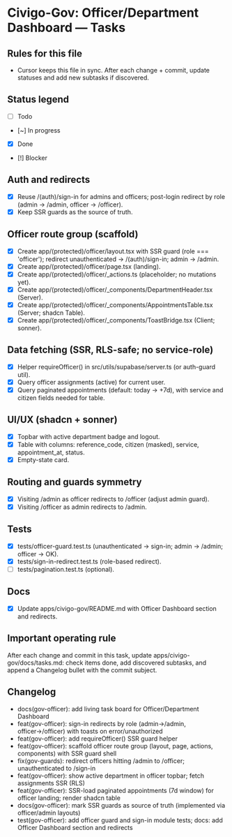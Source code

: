 # Civigo-Gov: Officer/Department Dashboard — Tasks

## Rules for this file

- Cursor keeps this file in sync. After each change + commit, update statuses and add new subtasks if discovered.

## Status legend

- [ ] Todo
- [~] In progress
- [x] Done
- [!] Blocker

## Auth and redirects

- [x] Reuse /(auth)/sign-in for admins and officers; post-login redirect by role (admin → /admin, officer → /officer).
- [x] Keep SSR guards as the source of truth.

## Officer route group (scaffold)

- [x] Create app/(protected)/officer/layout.tsx with SSR guard (role === 'officer'); redirect unauthenticated → /(auth)/sign-in; admin → /admin.
- [x] Create app/(protected)/officer/page.tsx (landing).
- [x] Create app/(protected)/officer/\_actions.ts (placeholder; no mutations yet).
- [x] Create app/(protected)/officer/\_components/DepartmentHeader.tsx (Server).
- [x] Create app/(protected)/officer/\_components/AppointmentsTable.tsx (Server; shadcn Table).
- [x] Create app/(protected)/officer/\_components/ToastBridge.tsx (Client; sonner).

## Data fetching (SSR, RLS-safe; no service-role)

- [x] Helper requireOfficer() in src/utils/supabase/server.ts (or auth-guard util).
- [x] Query officer assignments (active) for current user.
- [x] Query paginated appointments (default: today → +7d), with service and citizen fields needed for table.

## UI/UX (shadcn + sonner)

- [x] Topbar with active department badge and logout.
- [x] Table with columns: reference_code, citizen (masked), service, appointment_at, status.
- [x] Empty-state card.

## Routing and guards symmetry

- [x] Visiting /admin as officer redirects to /officer (adjust admin guard).
- [x] Visiting /officer as admin redirects to /admin.

## Tests

- [x] tests/officer-guard.test.ts (unauthenticated → sign-in; admin → /admin; officer → OK).
- [x] tests/sign-in-redirect.test.ts (role-based redirect).
- [ ] tests/pagination.test.ts (optional).

## Docs

- [x] Update apps/civigo-gov/README.md with Officer Dashboard section and redirects.

## Important operating rule

After each change and commit in this task, update apps/civigo-gov/docs/tasks.md: check items done, add discovered subtasks, and append a Changelog bullet with the commit subject.

## Changelog

- docs(gov-officer): add living task board for Officer/Department Dashboard
- feat(gov-officer): sign-in redirects by role (admin→/admin, officer→/officer) with toasts on error/unauthorized
- feat(gov-officer): add requireOfficer() SSR guard helper
- feat(gov-officer): scaffold officer route group (layout, page, actions, components) with SSR guard shell
- fix(gov-guards): redirect officers hitting /admin to /officer; unauthenticated to /sign-in
- feat(gov-officer): show active department in officer topbar; fetch assignments SSR (RLS)
- feat(gov-officer): SSR-load paginated appointments (7d window) for officer landing; render shadcn table
- docs(gov-officer): mark SSR guards as source of truth (implemented via officer/admin layouts)
- test(gov-officer): add officer guard and sign-in module tests; docs: add Officer Dashboard section and redirects
